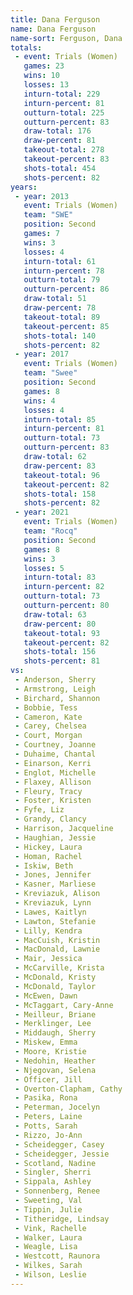 ```yaml
---
title: Dana Ferguson
name: Dana Ferguson
name-sort: Ferguson, Dana
totals:
 - event: Trials (Women)
   games: 23
   wins: 10
   losses: 13
   inturn-total: 229
   inturn-percent: 81
   outturn-total: 225
   outturn-percent: 83
   draw-total: 176
   draw-percent: 81
   takeout-total: 278
   takeout-percent: 83
   shots-total: 454
   shots-percent: 82
years:
 - year: 2013
   event: Trials (Women)
   team: "SWE"
   position: Second
   games: 7
   wins: 3
   losses: 4
   inturn-total: 61
   inturn-percent: 78
   outturn-total: 79
   outturn-percent: 86
   draw-total: 51
   draw-percent: 78
   takeout-total: 89
   takeout-percent: 85
   shots-total: 140
   shots-percent: 82
 - year: 2017
   event: Trials (Women)
   team: "Swee"
   position: Second
   games: 8
   wins: 4
   losses: 4
   inturn-total: 85
   inturn-percent: 81
   outturn-total: 73
   outturn-percent: 83
   draw-total: 62
   draw-percent: 83
   takeout-total: 96
   takeout-percent: 82
   shots-total: 158
   shots-percent: 82
 - year: 2021
   event: Trials (Women)
   team: "Rocq"
   position: Second
   games: 8
   wins: 3
   losses: 5
   inturn-total: 83
   inturn-percent: 82
   outturn-total: 73
   outturn-percent: 80
   draw-total: 63
   draw-percent: 80
   takeout-total: 93
   takeout-percent: 82
   shots-total: 156
   shots-percent: 81
vs:
 - Anderson, Sherry
 - Armstrong, Leigh
 - Birchard, Shannon
 - Bobbie, Tess
 - Cameron, Kate
 - Carey, Chelsea
 - Court, Morgan
 - Courtney, Joanne
 - Duhaime, Chantal
 - Einarson, Kerri
 - Englot, Michelle
 - Flaxey, Allison
 - Fleury, Tracy
 - Foster, Kristen
 - Fyfe, Liz
 - Grandy, Clancy
 - Harrison, Jacqueline
 - Haughian, Jessie
 - Hickey, Laura
 - Homan, Rachel
 - Iskiw, Beth
 - Jones, Jennifer
 - Kasner, Marliese
 - Kreviazuk, Alison
 - Kreviazuk, Lynn
 - Lawes, Kaitlyn
 - Lawton, Stefanie
 - Lilly, Kendra
 - MacCuish, Kristin
 - MacDonald, Lawnie
 - Mair, Jessica
 - McCarville, Krista
 - McDonald, Kristy
 - McDonald, Taylor
 - McEwen, Dawn
 - McTaggart, Cary-Anne
 - Meilleur, Briane
 - Merklinger, Lee
 - Middaugh, Sherry
 - Miskew, Emma
 - Moore, Kristie
 - Nedohin, Heather
 - Njegovan, Selena
 - Officer, Jill
 - Overton-Clapham, Cathy
 - Pasika, Rona
 - Peterman, Jocelyn
 - Peters, Laine
 - Potts, Sarah
 - Rizzo, Jo-Ann
 - Scheidegger, Casey
 - Scheidegger, Jessie
 - Scotland, Nadine
 - Singler, Sherri
 - Sippala, Ashley
 - Sonnenberg, Renee
 - Sweeting, Val
 - Tippin, Julie
 - Titheridge, Lindsay
 - Vink, Rachelle
 - Walker, Laura
 - Weagle, Lisa
 - Westcott, Raunora
 - Wilkes, Sarah
 - Wilson, Leslie
---
```

